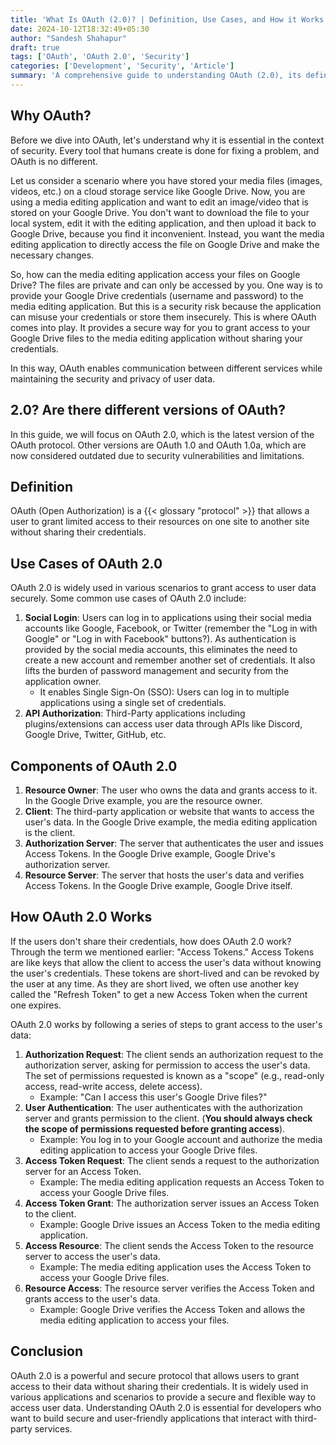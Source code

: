 ```yaml
---
title: 'What Is OAuth (2.0)? | Definition, Use Cases, and How it Works'
date: 2024-10-12T18:32:49+05:30
author: "Sandesh Shahapur"
draft: true
tags: ['OAuth', 'OAuth 2.0', 'Security']
categories: ['Development', 'Security', 'Article']
summary: 'A comprehensive guide to understanding OAuth (2.0), its definition, use cases, and how it works to grant secure access to user data.'
---
```


## Why OAuth?
Before we dive into OAuth, let's understand why it is essential in the context of security. Every tool that humans create is done for fixing a problem, and OAuth is no different.

Let us consider a scenario where you have stored your media files (images, videos, etc.) on a cloud storage service like Google Drive. Now, you are using a media editing application and want to edit an image/video that is stored on your Google Drive. You don't want to download the file to your local system, edit it with the editing application, and then upload it back to Google Drive, because you find it inconvenient. Instead, you want the media editing application to directly access the file on Google Drive and make the necessary changes.

So, how can the media editing application access your files on Google Drive? The files are private and can only be accessed by you.
One way is to provide your Google Drive credentials (username and password) to the media editing application. But this is a security risk because the application can misuse your credentials or store them insecurely.
This is where OAuth comes into play. It provides a secure way for you to grant access to your Google Drive files to the media editing application without sharing your credentials.

In this way, OAuth enables communication between different services while maintaining the security and privacy of user data.

## 2.0? Are there different versions of OAuth?
In this guide, we will focus on OAuth 2.0, which is the latest version of the OAuth protocol. Other versions are OAuth 1.0 and OAuth 1.0a, which are now considered outdated due to security vulnerabilities and limitations.

## Definition
OAuth (Open Authorization) is a {{< glossary "protocol" >}} that allows a user to grant limited access to their resources on one site to another site without sharing their credentials.

## Use Cases of OAuth 2.0
OAuth 2.0 is widely used in various scenarios to grant access to user data securely. Some common use cases of OAuth 2.0 include:

1. **Social Login**: Users can log in to applications using their social media accounts like Google, Facebook, or Twitter (remember the "Log in with Google" or "Log in with Facebook" buttons?). As authentication is provided by the social media accounts, this eliminates the need to create a new account and remember another set of credentials.
It also lifts the burden of password management and security from the application owner.
    - It enables Single Sign-On (SSO): Users can log in to multiple applications using a single set of credentials.
2. **API Authorization**: Third-Party applications including plugins/extensions can access user data through APIs like Discord, Google Drive, Twitter, GitHub, etc.

## Components of OAuth 2.0

1. **Resource Owner**: The user who owns the data and grants access to it. In the Google Drive example, you are the resource owner.
2. **Client**: The third-party application or website that wants to access the user's data. In the Google Drive example, the media editing application is the client.
3. **Authorization Server**: The server that authenticates the user and issues Access Tokens. In the Google Drive example, Google Drive's authorization server.
4. **Resource Server**: The server that hosts the user's data and verifies Access Tokens. In the Google Drive example, Google Drive itself.

## How OAuth 2.0 Works
If the users don't share their credentials, how does OAuth 2.0 work? Through the term we mentioned earlier: "Access Tokens."
Access Tokens are like keys that allow the client to access the user's data without knowing the user's credentials. These tokens are short-lived and can be revoked by the user at any time. As they are short lived, we often use another key called the "Refresh Token" to get a new Access Token when the current one expires.

OAuth 2.0 works by following a series of steps to grant access to the user's data:

1. **Authorization Request**: The client sends an authorization request to the authorization server, asking for permission to access the user's data. The set of permissions requested is known as a "scope" (e.g., read-only access, read-write access, delete access).
    - Example: "Can I access this user's Google Drive files?"
2. **User Authentication**: The user authenticates with the authorization server and grants permission to the client. (**You should always check the scope of permissions requested before granting access**).
    - Example: You log in to your Google account and authorize the media editing application to access your Google Drive files.
3. **Access Token Request**: The client sends a request to the authorization server for an Access Token.
    - Example: The media editing application requests an Access Token to access your Google Drive files.
4. **Access Token Grant**: The authorization server issues an Access Token to the client.
    - Example: Google Drive issues an Access Token to the media editing application.
5. **Access Resource**: The client sends the Access Token to the resource server to access the user's data.
    - Example: The media editing application uses the Access Token to access your Google Drive files.
6. **Resource Access**: The resource server verifies the Access Token and grants access to the user's data.
    - Example: Google Drive verifies the Access Token and allows the media editing application to access your files.


## Conclusion
OAuth 2.0 is a powerful and secure protocol that allows users to grant access to their data without sharing their credentials. It is widely used in various applications and scenarios to provide a secure and flexible way to access user data. Understanding OAuth 2.0 is essential for developers who want to build secure and user-friendly applications that interact with third-party services.

